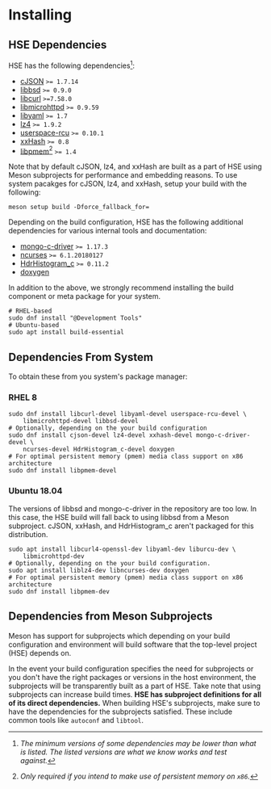 # Installing

## HSE Dependencies

HSE has the following dependencies[^1]:

* [cJSON](https://github.com/DaveGamble/cJSON) `>= 1.7.14`
* [libbsd](https://libbsd.freedesktop.org/wiki/) `>= 0.9.0`
* [libcurl](https://github.com/curl/curl) `>=7.58.0`
* [libmicrohttpd](https://www.gnu.org/software/libmicrohttpd/) `>= 0.9.59`
* [libyaml](https://github.com/yaml/libyaml) `>= 1.7`
* [lz4](https://github.com/lz4/lz4) `>= 1.9.2`
* [userspace-rcu](https://liburcu.org/) `>= 0.10.1`
* [xxHash](https://github.com/Cyan4973/xxHash) `>= 0.8`
* [libpmem](https://github.com/pmem/pmdk)[^2] `>= 1.4`

Note that by default cJSON, lz4, and xxHash are built as a part of HSE using
Meson subprojects for performance and embedding reasons. To use system pacakges
for cJSON, lz4, and xxHash, setup your build with the following:

```shell
meson setup build -Dforce_fallback_for=
```

Depending on the build configuration, HSE has the following additional
dependencies for various internal tools and documentation:

* [mongo-c-driver](https://github.com/mongodb/mongo-c-driver) `>= 1.17.3`
* [ncurses](https://invisible-island.net/ncurses/announce.html) `>= 6.1.20180127`
* [HdrHistogram_c](https://github.com/HdrHistogram/HdrHistogram_c) `>= 0.11.2`
* [doxygen](https://www.doxygen.nl/index.html)

In addition to the above, we strongly recommend installing the build component
or meta package for your system.

```shell
# RHEL-based
sudo dnf install "@Development Tools"
# Ubuntu-based
sudo apt install build-essential
```

## Dependencies From System

To obtain these from you system's package manager:

### RHEL 8

```shell
sudo dnf install libcurl-devel libyaml-devel userspace-rcu-devel \
    libmicrohttpd-devel libbsd-devel
# Optionally, depending on the your build configuration
sudo dnf install cjson-devel lz4-devel xxhash-devel mongo-c-driver-devel \
    ncurses-devel HdrHistogram_c-devel doxygen
# For optimal persistent memory (pmem) media class support on x86 architecture
sudo dnf install libpmem-devel
```

### Ubuntu 18.04

The versions of libbsd and mongo-c-driver in the repository are too low. In
this case, the HSE build will fall back to using libbsd from a Meson
subproject. cJSON, xxHash, and HdrHistogram_c aren't packaged for this
distribution.

```shell
sudo apt install libcurl4-openssl-dev libyaml-dev liburcu-dev \
    libmicrohttpd-dev
# Optionally, depending on the your build configuration.
sudo apt install liblz4-dev libncurses-dev doxygen
# For optimal persistent memory (pmem) media class support on x86 architecture
sudo dnf install libpmem-dev
```

## Dependencies from Meson Subprojects

Meson has support for subprojects which depending on your build configuration
and environment will build software that the top-level project (HSE) depends on.

In the event your build configuration specifies the need for subprojects or you
don't have the right packages or versions in the host environment, the
subprojects will be transparently built as a part of HSE. Take note that using
subprojects can increase build times. **HSE has subproject definitions for all
of its direct dependencies.** When building HSE's subprojects, make sure to
have the dependencies for the subprojects satisfied. These include common tools
like `autoconf` and `libtool`.

[^1]: _The minimum versions of some dependencies may be lower than what is listed.
The listed versions are what we know works and test against._

[^2]: _Only required if you intend to make use of persistent memory on
`x86`._
